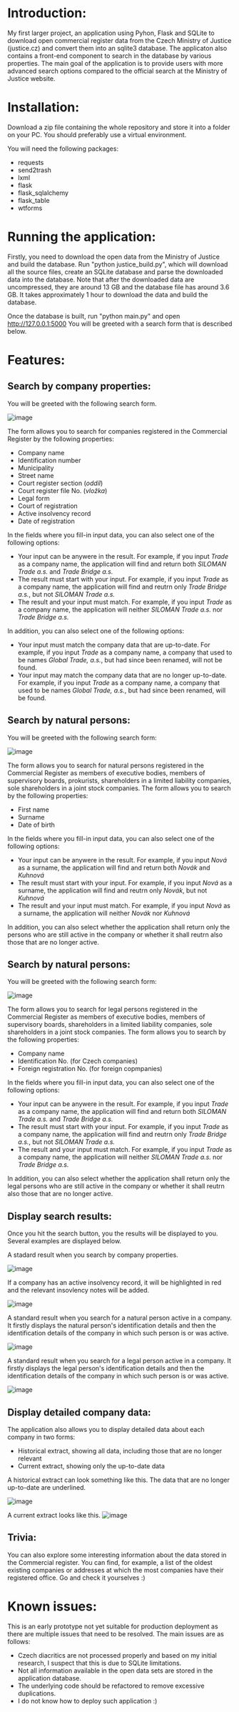 <h1>Introduction:</h1>
My first larger project, an application using Pyhon, Flask and SQLite to download open commercial register data from the Czech Ministry of Justice (justice.cz) and convert them into an sqlite3 database. The applicaton also contains a front-end component to search in the database by various properties. The main goal of the application is to provide users with more advanced search options compared to the official search at the Ministry of Justice website. 

<h1>Installation:</h1>
Download a zip file containing the whole repository and store it into a folder on your PC. You should preferably use a virtual environment. 

You will need the following packages:
<ul>
  <li>requests</li>
  <li>send2trash</li>
  <li>lxml</li>
  <li>flask</li>
  <li>flask_sqlalchemy</li>
  <li>flask_table</li>
  <li>wtforms</li>
</ul>  

<h1>Running the application:</h1>
Firstly, you need to download the open data from the Ministry of Justice and build the database. Run "python justice_build.py", which will download all the source files, create an SQLite database and parse the downloaded data into the database. Note that after the downloaded data are uncompressed, they are around 13 GB and the database file has around 3.6 GB. It takes approximately 1 hour to download the data and build the database.

Once the database is built, run "python main.py" and open http://127.0.0.1:5000 You will be greeted with a search form that is described below.

<h1>Features:</h1>
<h2>Search by company properties:</h2>
You will be greeted with the following search form.

![image](https://user-images.githubusercontent.com/46304018/116794252-e90da280-aacb-11eb-92aa-93cb300c2043.png)

The form allows you to search for companies registered in the Commercial Register by the following properties:
<ul>
  <li>Company name</li>
  <li>Identification number</li>
  <li>Municipality</li>
  <li>Street name</li>
  <li>Court register section (<i>oddíl</i>)</li>
  <li>Court register file No. (<i>vložka</i>)</li>
  <li>Legal form</li>
  <li>Court of registration</li>
  <li>Active insolvency record</li>
  <li>Date of registration</li>
</ul>  

In the fields where you fill-in input data, you can also select one of the following options:
<ul>
  <li>Your input can be anywere in the result. For example, if you input <i>Trade</i> as a company name, the application will find and return both <i>SILOMAN Trade a.s.</i> and <i>Trade Bridge a.s.</i> </li>
  <li>The result must start with your input. For example, if you input <i>Trade</i> as a company name, the application will find and reutrn only <i>Trade Bridge a.s.</i>, but not <i>SILOMAN Trade a.s.</i></li>
  <li>The result and your input must match. For example, if you input <i>Trade</i> as a company name, the application will neither <i>SILOMAN Trade a.s.</i> nor <i>Trade Bridge a.s.</i></li>
</ul>  

In addition, you can also select one of the following options:
<ul>
  <li>Your input must match the company data that are up-to-date. For example, if you input <i>Trade</i> as a company name, a company that used to be names <i>Global Trade, a.s.</i>, but had since been renamed, will not be found.</li>
  <li>Your input may match the company data that are no longer up-to-date. For example, if you input <i>Trade</i> as a company name, a company that used to be names <i>Global Trade, a.s.</i>, but had since been renamed, will be found.</li>
</ul>  

<h2>Search by natural persons:</h2>
You will be greeted with the following search form:

![image](https://user-images.githubusercontent.com/46304018/116795147-1dd12800-aad3-11eb-9b83-bbd9cd775090.png)

The form allows you to search for natural persons registered in the Commercial Register as members of executive bodies, members of supervisory boards, prokurists, shareholders in a limited liability companies, sole shareholders in a joint stock companies. The form allows you to search by the following properties:
<ul>
  <li>First name</li>
  <li>Surname</li>
  <li>Date of birth</li>
</ul>  

In the fields where you fill-in input data, you can also select one of the following options:
<ul>
  <li>Your input can be anywere in the result. For example, if you input <i>Nová</i> as a surname, the application will find and return both <i>Novák</i> and <i>Kuhnová</i> </li>
  <li>The result must start with your input. For example, if you input <i>Nová</i> as a surname, the application will find and reutrn only <i>Novák</i>, but not <i>Kuhnová</i></li>
  <li>The result and your input must match. For example, if you input <i>Nová</i> as a surname, the application will neither <i>Novák</i> nor <i>Kuhnová</i></li>
</ul>  

In addition, you can also select whether the application shall return only the persons who are still active in the company or whether it shall reutrn also those that are no longer active.

<h2>Search by natural persons:</h2>
You will be greeted with the following search form:

![image](https://user-images.githubusercontent.com/46304018/116795207-815b5580-aad3-11eb-856a-1fb4e0f9a831.png)

The form allows you to search for legal persons registered in the Commercial Register as members of executive bodies, members of supervisory boards, shareholders in a limited liability companies, sole shareholders in a joint stock companies. The form allows you to search by the following properties:
<ul>
  <li>Company name</li>
  <li>Identification No. (for Czech companies)</li>
  <li>Foreign registration No. (for foreign copmpanies)</li>
</ul>  

In the fields where you fill-in input data, you can also select one of the following options:
<ul>
  <li>Your input can be anywere in the result. For example, if you input <i>Trade</i> as a company name, the application will find and return both <i>SILOMAN Trade a.s.</i> and <i>Trade Bridge a.s.</i> </li>
  <li>The result must start with your input. For example, if you input <i>Trade</i> as a company name, the application will find and reutrn only <i>Trade Bridge a.s.</i>, but not <i>SILOMAN Trade a.s.</i></li>
  <li>The result and your input must match. For example, if you input <i>Trade</i> as a company name, the application will neither <i>SILOMAN Trade a.s.</i> nor <i>Trade Bridge a.s.</i></li>
</ul>  

In addition, you can also select whether the application shall return only the legal persons who are still active in the company or whether it shall reutrn also those that are no longer active.

<h2>Display search results:</h2>
Once you hit the search button, you the results will be displayed to you. Several examples are displayed below.

A stadard result when you search by company properties.

![image](https://user-images.githubusercontent.com/46304018/116795308-4c9bce00-aad4-11eb-91ee-400e3b3b8813.png)

If a company has an active insolvency record, it will be highlighted in red and the relevant insovlency notes will be added.

![image](https://user-images.githubusercontent.com/46304018/116795388-d8adf580-aad4-11eb-8e34-4db9078a56fc.png)

A standard result when you search for a natural person active in a company. It firstly displays the natural person's identification details and then the identification details of the company in which such person is or was active.

![image](https://user-images.githubusercontent.com/46304018/116795416-11e66580-aad5-11eb-86e0-1cd290f2535d.png)

A standard result when you search for a legal person active in a company. It firstly displays the legal person's identification details and then the identification details of the company in which such person is or was active.

![image](https://user-images.githubusercontent.com/46304018/116795551-2a0ab480-aad6-11eb-98b1-24ea1f9072ed.png)

<h2>Display detailed company data:</h2>
The application also allows you to display detailed data about each company in two forms:

<ul>
<li>Historical extract, showing all data, including those that are no longer relevant</li>
<li>Current extract, showing only the up-to-date data</li>
</ul>

A historical extract can look something like this. The data that are no longer up-to-date are underlined.

![image](https://user-images.githubusercontent.com/46304018/116795933-c930ab80-aad8-11eb-8254-6d6e3a4d751d.png)

A current extract looks like this.
![image](https://user-images.githubusercontent.com/46304018/116795940-d6e63100-aad8-11eb-94d4-2a4841329f56.png)

<h2>Trivia:</h2>
You can also explore some interesting information about the data stored in the Commercial register. You can find, for example, a list of the oldest existing companies or addresses at which the most companies have their registered office. Go and check it yourselves :)

<h1>Known issues:</h1>
This is an early prototype not yet suitable for production deployment as there are multiple issues that need to be resolved. The main issues are as follows:
<ul>
<li>Czech diacritics are not processed properly and based on my initial research, I suspect that this is due to SQLite limitations.</li>
<li>Not all information available in the open data sets are stored in the application database.</li>  
<li>The underlying code should be refactored to remove excessive duplications.</li>
<li>I do not know how to deploy such application :)</li>

</ul>
